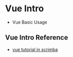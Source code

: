 # Vue Intro

- Vue Basic Usage


## Vue Intro Reference

- [vue tutorial in scrimba](https://scrimba.com/p/pXKqta/cQ3QVcr)